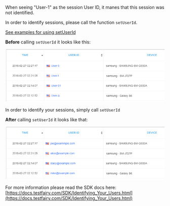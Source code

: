 When seeing "User-1" as the session User ID, it manes that this session was not identified.

In order to identify sessions, please call the function `setUserId`. 

[See examples for using setUserId](https://docs.testfairy.com/SDK/Identifying_Your_Users.html])

__Before__ calling `setUserId` it looks like this:

![user-1-before](/img/faq-user-1-before.png)

In order to identify your sessions, simply call `setUserId`

__After__ calling `setUserId` it looks like that:

![user-1-after](/img/faq-user-1-after.png)

For more information please read the SDK docs here: [https://docs.testfairy.com/SDK/Identifying_Your_Users.html](https://docs.testfairy.com/SDK/Identifying_Your_Users.html)

